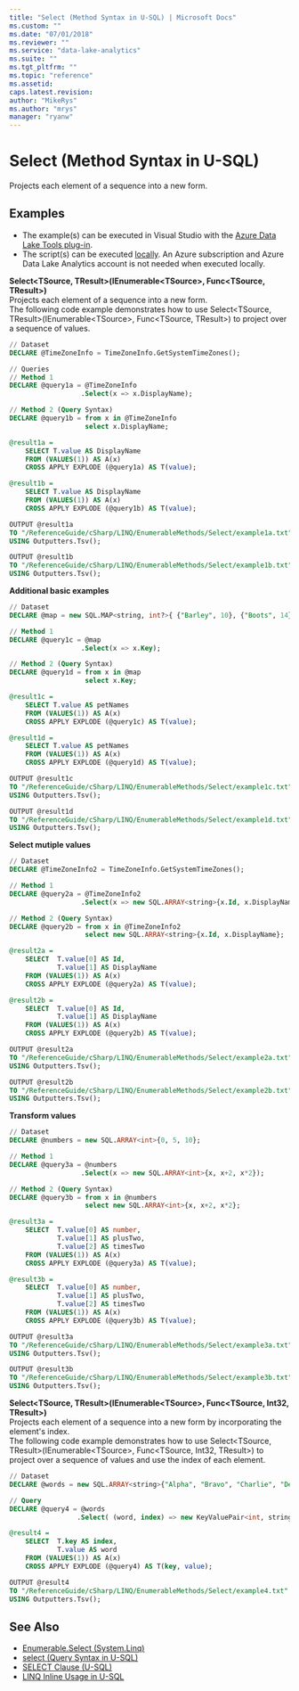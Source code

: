 ```yaml
---
title: "Select (Method Syntax in U-SQL) | Microsoft Docs"
ms.custom: ""
ms.date: "07/01/2018"
ms.reviewer: ""
ms.service: "data-lake-analytics"
ms.suite: ""
ms.tgt_pltfrm: ""
ms.topic: "reference"
ms.assetid: 
caps.latest.revision: 
author: "MikeRys"
ms.author: "mrys"
manager: "ryanw"
---
```


# Select (Method Syntax in U-SQL)
Projects each element of a sequence into a new form.

## Examples
- The example(s) can be executed in Visual Studio with the [Azure Data Lake Tools plug-in](https://www.microsoft.com/download/details.aspx?id=49504).  
- The script(s) can be executed [locally](https://docs.microsoft.com/azure/data-lake-analytics/data-lake-analytics-data-lake-tools-local-run).  An Azure subscription and Azure Data Lake Analytics account is not needed when executed locally.


**Select\<TSource, TResult>(IEnumerable\<TSource>, Func<TSource, TResult>)**  
Projects each element of a sequence into a new form.   
The following code example demonstrates how to use Select\<TSource, TResult>(IEnumerable\<TSource>, Func<TSource, TResult>) to project over a sequence of values.
```sql
// Dataset
DECLARE @TimeZoneInfo = TimeZoneInfo.GetSystemTimeZones(); 

// Queries
// Method 1
DECLARE @query1a = @TimeZoneInfo
                  .Select(x => x.DisplayName);

// Method 2 (Query Syntax)
DECLARE @query1b = from x in @TimeZoneInfo
                   select x.DisplayName;

@result1a =
    SELECT T.value AS DisplayName
    FROM (VALUES(1)) AS A(x)
    CROSS APPLY EXPLODE (@query1a) AS T(value);

@result1b =
    SELECT T.value AS DisplayName
    FROM (VALUES(1)) AS A(x)
    CROSS APPLY EXPLODE (@query1b) AS T(value);

OUTPUT @result1a
TO "/ReferenceGuide/cSharp/LINQ/EnumerableMethods/Select/example1a.txt"
USING Outputters.Tsv();

OUTPUT @result1b
TO "/ReferenceGuide/cSharp/LINQ/EnumerableMethods/Select/example1b.txt"
USING Outputters.Tsv();
```

**Additional basic examples**  
```sql
// Dataset
DECLARE @map = new SQL.MAP<string, int?>{ {"Barley", 10}, {"Boots", 14}, {"Whiskers", 6} };

// Method 1
DECLARE @query1c = @map
                  .Select(x => x.Key);

// Method 2 (Query Syntax)
DECLARE @query1d = from x in @map
                   select x.Key;

@result1c =
    SELECT T.value AS petNames
    FROM (VALUES(1)) AS A(x)
    CROSS APPLY EXPLODE (@query1c) AS T(value);

@result1d =
    SELECT T.value AS petNames
    FROM (VALUES(1)) AS A(x)
    CROSS APPLY EXPLODE (@query1d) AS T(value);

OUTPUT @result1c
TO "/ReferenceGuide/cSharp/LINQ/EnumerableMethods/Select/example1c.txt"
USING Outputters.Tsv();

OUTPUT @result1d
TO "/ReferenceGuide/cSharp/LINQ/EnumerableMethods/Select/example1d.txt"
USING Outputters.Tsv();
```

**Select mutiple values**  
```sql
// Dataset
DECLARE @TimeZoneInfo2 = TimeZoneInfo.GetSystemTimeZones(); 

// Method 1
DECLARE @query2a = @TimeZoneInfo2
                  .Select(x => new SQL.ARRAY<string>{x.Id, x.DisplayName});

// Method 2 (Query Syntax)
DECLARE @query2b = from x in @TimeZoneInfo2
                   select new SQL.ARRAY<string>{x.Id, x.DisplayName};

@result2a =
    SELECT  T.value[0] AS Id,
            T.value[1] AS DisplayName
    FROM (VALUES(1)) AS A(x)
    CROSS APPLY EXPLODE (@query2a) AS T(value);

@result2b =
    SELECT  T.value[0] AS Id,
            T.value[1] AS DisplayName
    FROM (VALUES(1)) AS A(x)
    CROSS APPLY EXPLODE (@query2b) AS T(value);

OUTPUT @result2a
TO "/ReferenceGuide/cSharp/LINQ/EnumerableMethods/Select/example2a.txt"
USING Outputters.Tsv();

OUTPUT @result2b
TO "/ReferenceGuide/cSharp/LINQ/EnumerableMethods/Select/example2b.txt"
USING Outputters.Tsv();
```

**Transform values**  
```sql
// Dataset
DECLARE @numbers = new SQL.ARRAY<int>{0, 5, 10};

// Method 1
DECLARE @query3a = @numbers
                  .Select(x => new SQL.ARRAY<int>{x, x+2, x*2});

// Method 2 (Query Syntax)
DECLARE @query3b = from x in @numbers
                   select new SQL.ARRAY<int>{x, x+2, x*2};

@result3a =
    SELECT  T.value[0] AS number,
            T.value[1] AS plusTwo,
            T.value[2] AS timesTwo
    FROM (VALUES(1)) AS A(x)
    CROSS APPLY EXPLODE (@query3a) AS T(value);

@result3b =
    SELECT  T.value[0] AS number,
            T.value[1] AS plusTwo,
            T.value[2] AS timesTwo
    FROM (VALUES(1)) AS A(x)
    CROSS APPLY EXPLODE (@query3b) AS T(value);

OUTPUT @result3a
TO "/ReferenceGuide/cSharp/LINQ/EnumerableMethods/Select/example3a.txt"
USING Outputters.Tsv();

OUTPUT @result3b
TO "/ReferenceGuide/cSharp/LINQ/EnumerableMethods/Select/example3b.txt"
USING Outputters.Tsv();
```

**Select\<TSource, TResult>(IEnumerable\<TSource>, Func<TSource, Int32, TResult>)**  
Projects each element of a sequence into a new form by incorporating the element's index.  
The following code example demonstrates how to use Select\<TSource, TResult>(IEnumerable\<TSource>, Func<TSource, Int32, TResult>) to project over a sequence of values and use the index of each element.
```sql
// Dataset
DECLARE @words = new SQL.ARRAY<string>{"Alpha", "Bravo", "Charlie", "Delta", "Echo"};

// Query
DECLARE @query4 = @words
                 .Select( (word, index) => new KeyValuePair<int, string>(index, word) );

@result4 =
    SELECT  T.key AS index,
            T.value AS word
    FROM (VALUES(1)) AS A(x)
    CROSS APPLY EXPLODE (@query4) AS T(key, value);

OUTPUT @result4
TO "/ReferenceGuide/cSharp/LINQ/EnumerableMethods/Select/example4.txt"
USING Outputters.Tsv();
```


## See Also
* [Enumerable.Select (System.Linq)](https://docs.microsoft.com/dotnet/api/system.linq.enumerable.select)
* [select (Query Syntax in U-SQL)](select-clause-query-syntax-in-u-sql.md)
* [SELECT Clause (U-SQL)](select-clause-u-sql.md)
* [LINQ Inline Usage in U-SQL](linq-inline-usage-in-u-sql.md) 